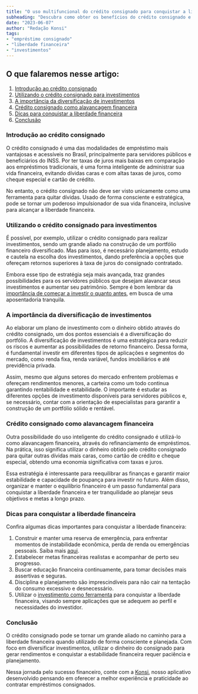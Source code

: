 ```yaml
---
title: "O uso multifuncional do crédito consignado para conquistar a liberdade financeira"
subheading: "Descubra como obter os benefícios do crédito consignado e investir em seu futuro financeiro"
date: "2023-06-07"
author: "Redação Konsi"
tags:
- "empréstimo consignado"
- "liberdade financeira"
- "investimentos"
---
```


## O que falaremos nesse artigo:

1. [Introdução ao crédito consignado](#introducao-ao-credito-consignado)
2. [Utilizando o crédito consignado para investimentos](#investimento)
3. [A importância da diversificação de investimentos](#diversificacao)
4. [Crédito consignado como alavancagem financeira](#alavancagem)
5. [Dicas para conquistar a liberdade financeira](#dicas)
6. [Conclusão](#conclusao)

### Introdução ao crédito consignado <a name="introducao-ao-credito-consignado"></a>

O crédito consignado é uma das modalidades de empréstimo mais vantajosas e acessíveis no Brasil, principalmente para servidores públicos e beneficiários do INSS. Por ter taxas de juros mais baixas em comparação aos empréstimos tradicionais, é uma forma inteligente de administrar sua vida financeira, evitando dívidas caras e com altas taxas de juros, como cheque especial e cartão de crédito.  

No entanto, o crédito consignado não deve ser visto unicamente como uma ferramenta para quitar dívidas. Usado de forma consciente e estratégica, pode se tornar um poderoso impulsionador de sua vida financeira, inclusive para alcançar a liberdade financeira. 

### Utilizando o crédito consignado para investimentos <a name="investimento"></a>

É possível, por exemplo, utilizar o crédito consignado para realizar investimentos, sendo um grande aliado na construção de um portfólio financeiro diversificado. Mas para isso, é necessário planejamento, estudo e cautela na escolha dos investimentos, dando preferência a opções que ofereçam retornos superiores à taxa de juros do consignado contratado.

Embora esse tipo de estratégia seja mais avançada, traz grandes possibilidades para os servidores públicos que desejam alavancar seus investimentos e aumentar seu patrimônio. Sempre é bom lembrar da [importância de começar a investir o quanto antes](http://blog.konsi.com.br/investimento-para-servidores-pblicos-conhecendo-as-melhores-opes), em busca de uma aposentadoria tranquila.  

### A importância da diversificação de investimentos <a name="diversificacao"></a>

Ao elaborar um plano de investimento com o dinheiro obtido através do crédito consignado, um dos pontos essenciais é a diversificação do portfólio. A diversificação de investimentos é uma estratégica para reduzir os riscos e aumentar as possibilidades de retorno financeiro. Dessa forma, é fundamental investir em diferentes tipos de aplicações e segmentos do mercado, como renda fixa, renda variável, fundos imobiliários e até previdência privada.

Assim, mesmo que alguns setores do mercado enfrentem problemas e ofereçam rendimentos menores, a carteira como um todo continua garantindo rentabilidade e estabilidade. O importante é estudar as diferentes opções de investimento disponíveis para servidores públicos e, se necessário, contar com a orientação de especialistas para garantir a construção de um portfólio sólido e rentável.

### Crédito consignado como alavancagem financeira <a name="alavancagem"></a>

Outra possibilidade do uso inteligente do crédito consignado é utilizá-lo como alavancagem financeira, através do refinanciamento de empréstimos. Na prática, isso significa utilizar o dinheiro obtido pelo crédito consignado para quitar outras dívidas mais caras, como cartão de crédito e cheque especial, obtendo uma economia significativa com taxas e juros.

Essa estratégia é interessante para reequilibrar as finanças e garantir maior estabilidade e capacidade de poupança para investir no futuro. Além disso, organizar e manter o equilíbrio financeiro é um passo fundamental para conquistar a liberdade financeira e ter tranquilidade ao planejar seus objetivos e metas a longo prazo.

### Dicas para conquistar a liberdade financeira <a name="dicas"></a>

Confira algumas dicas importantes para conquistar a liberdade financeira:

1. Construir e manter uma reserva de emergência, para enfrentar momentos de instabilidade econômica, perda de renda ou emergências pessoais. Saiba mais [aqui](http://blog.konsi.com.br/a-importncia-da-reserva-de-emergncia-e-como-constru-la-com-inteligncia-financeira).
2. Estabelecer metas financeiras realistas e acompanhar de perto seu progresso.
3. Buscar educação financeira continuamente, para tomar decisões mais assertivas e seguras.
4. Disciplina e planejamento são imprescindíveis para não cair na tentação do consumo excessivo e desnecessário.
5. Utilizar o [investimento como ferramenta](http://blog.konsi.com.br/investimentos-a-curto-prazo-para-servidores-pblicos-opes-seguras-e-rentveis) para conquistar a liberdade financeira, visando sempre aplicações que se adequem ao perfil e necessidades do investidor.

### Conclusão <a name="conclusao"></a>

O crédito consignado pode se tornar um grande aliado no caminho para a liberdade financeira quando utilizado de forma consciente e planejada. Com foco em diversificar investimentos, utilizar o dinheiro do consignado para gerar rendimentos e conquistar a estabilidade financeira requer paciência e planejamento. 

Nessa jornada pelo sucesso financeiro, conte com a [Konsi](http://www.konsi.com.br/#download), nosso aplicativo desenvolvido pensando em oferecer a melhor experiência e praticidade ao contratar empréstimos consignados.